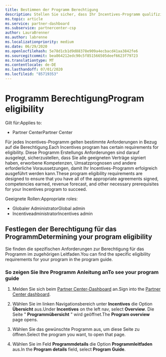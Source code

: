 ```yaml
---
title: Bestimmen der Programm Berechtigung
description: Stellen Sie sicher, dass Ihr Incentives-Programm qualifiziert ist, damit Sie bezahlt werden können.
ms.topic: article
ms.service: partner-dashboard
ms.subservice: partnercenter-csp
author: LauraBrenner
ms.author: labrenne
ms.localizationpriority: medium
ms.date: 06/29/2020
ms.openlocfilehash: 5e78d1cb1d9d88378e909a4ecbacd41aa3842fe6
ms.sourcegitcommit: bea864212edc90c5f851566505deef6623f79723
ms.translationtype: MT
ms.contentlocale: de-DE
ms.lasthandoff: 07/01/2020
ms.locfileid: "85719353"
---
```

# <a name="program-eligibility"></a><span data-ttu-id="4ba30-103">Programm Berechtigung</span><span class="sxs-lookup"><span data-stu-id="4ba30-103">Program eligibility</span></span>

<span data-ttu-id="4ba30-104">Gilt für:</span><span class="sxs-lookup"><span data-stu-id="4ba30-104">Applies to:</span></span>

- <span data-ttu-id="4ba30-105">Partner Center</span><span class="sxs-lookup"><span data-stu-id="4ba30-105">Partner Center</span></span>

<span data-ttu-id="4ba30-106">Für jedes Incentives-Programm gelten bestimmte Anforderungen in Bezug auf die Berechtigung.</span><span class="sxs-lookup"><span data-stu-id="4ba30-106">Each Incentives program has certain requirements for eligibility.</span></span> <span data-ttu-id="4ba30-107">Diese Programm Erstellungs Anforderungen sind darauf ausgelegt, sicherzustellen, dass Sie alle geeigneten Verträge signiert haben, erworbene Kompetenzen, Umsatzprognosen und andere erforderliche Voraussetzungen, damit Ihr Incentives-Programm erfolgreich ausgeführt werden kann.</span><span class="sxs-lookup"><span data-stu-id="4ba30-107">These program eligibility requirements are designed to ensure that you have all of the appropriate agreements signed, competencies earned, revenue forecast, and other necessary prerequisites for your Incentives program to succeed.</span></span>

<span data-ttu-id="4ba30-108">Geeignete Rollen:</span><span class="sxs-lookup"><span data-stu-id="4ba30-108">Appropriate roles:</span></span>

- <span data-ttu-id="4ba30-109">Globaler Administrator</span><span class="sxs-lookup"><span data-stu-id="4ba30-109">Global admin</span></span>
- <span data-ttu-id="4ba30-110">Incentiveadministrator</span><span class="sxs-lookup"><span data-stu-id="4ba30-110">Incentives admin</span></span>

## <a name="determining-your-program-eligibility"></a><span data-ttu-id="4ba30-111">Festlegen der Berechtigung für das Programm</span><span class="sxs-lookup"><span data-stu-id="4ba30-111">Determining your program eligibility</span></span>

<span data-ttu-id="4ba30-112">Sie finden die spezifischen Anforderungen zur Berechtigung für das Programm im zugehörigen Leitfaden.</span><span class="sxs-lookup"><span data-stu-id="4ba30-112">You can find the specific eligibility requirements for your program in the program guide.</span></span> 

### <a name="to-see-your-program-guide"></a><span data-ttu-id="4ba30-113">So zeigen Sie Ihre Programm Anleitung an</span><span class="sxs-lookup"><span data-stu-id="4ba30-113">To see your program guide</span></span>

1. <span data-ttu-id="4ba30-114">Melden Sie sich beim [Partner Center-Dashboard](https://partner.microsoft.com/dashboard/) an.</span><span class="sxs-lookup"><span data-stu-id="4ba30-114">Sign into the [Partner Center dashboard](https://partner.microsoft.com/dashboard/).</span></span>

2. <span data-ttu-id="4ba30-115">Wählen Sie im linken Navigationsbereich unter **Incentives** die Option **Übersicht** aus.</span><span class="sxs-lookup"><span data-stu-id="4ba30-115">Under **Incentives** on the left nav, select **Overview**.</span></span> <span data-ttu-id="4ba30-116">Die Seite " **Programmübersicht** " wird geöffnet.</span><span class="sxs-lookup"><span data-stu-id="4ba30-116">The **Program overview** page opens.</span></span>

3. <span data-ttu-id="4ba30-117">Wählen Sie das gewünschte Programm aus, um diese Seite zu öffnen.</span><span class="sxs-lookup"><span data-stu-id="4ba30-117">Select the program you want, to open that page.</span></span>

4. <span data-ttu-id="4ba30-118">Wählen Sie im Feld **Programmdetails** die Option **Programmleitfaden** aus.</span><span class="sxs-lookup"><span data-stu-id="4ba30-118">In the **Program details** field, select **Program Guide**.</span></span>
